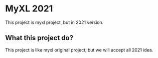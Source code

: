 # MyXL 2021

This project is myxl project, but in 2021 version.

What this project do?
---------------------

This project is like myxl original project, but we will accept all 2021 idea.
